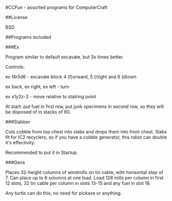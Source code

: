 #CCFun - assorted programs for ComputerCraft 

##License

BSD

##Programs included

###Ex

Program similar to default excavate, but 3x times better.

Controls:

ex f4r5d6 - excavate block 4 (f)orward, 5 (r)ight and 6 (d)own

ex back, ex right, ex left - turn

ex x1y2z-3 - move relative to statring point

At start: put fuel in first row, put junk specimens in second row, so they will be disposed of in stacks of 60.

###Slabber

Cuts cobble from top chest into slabs and drops them into front chest.
Slabs fit for IC2 recyclers, so if you have a cobble generator, this robot can double it's effectivity.

Recommended to put it in Startup.

###Gens

Places 32-height columns of windmills on tin cable, wiht horisontal step of 7. Can place up to 6 solumns at one load.
Load 128 mills per column in first 12 slots, 32 tin cable per column in slots 13-15 and any fuel in slot 16.

Any turtle can do this, no need for pickaxe or anything.